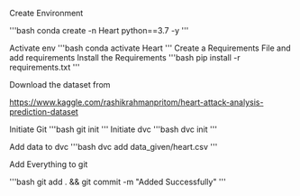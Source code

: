 Create Environment

'''bash
conda create -n Heart python==3.7 -y
'''

Activate env
'''bash
conda activate Heart
'''
Create a Requirements File and add requirements
Install the Requirements
'''bash
pip install -r requirements.txt
'''

Download the dataset from

https://www.kaggle.com/rashikrahmanpritom/heart-attack-analysis-prediction-dataset

Initiate Git
'''bash
git init
'''
Initiate dvc
'''bash
dvc init
'''

Add data to dvc
'''bash
dvc add data_given/heart.csv
'''

Add Everything to git

'''bash
git add . && git commit -m "Added Successfully"
'''
